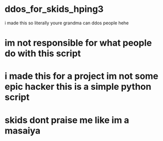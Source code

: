 # ddos_for_skids_hping3
i made this so literally youre grandma can ddos people hehe

# im not responsible for what people do with this script
# i made this for a project im not some epic hacker this is a simple python script
# skids dont praise me like im a masaiya
